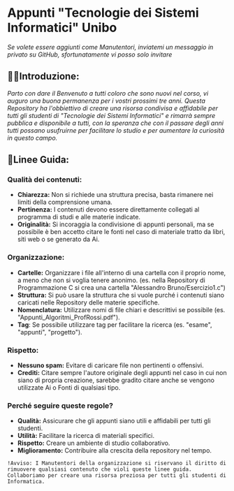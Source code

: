 # Appunti "Tecnologie dei Sistemi Informatici" Unibo
_Se volete essere aggiunti come Manutentori, inviatemi un messaggio in privato su GitHub, sfortunatamente vi posso solo invitare_

## 🙋‍♀️Introduzione:
*Parto con dare il Benvenuto a tutti coloro che sono nuovi nel corso, vi auguro una buona permanenza per i vostri prossimi tre anni. Questa Repository ha l'obbiettivo di creare una risorsa condivisa e affidabile per tutti gli studenti di "Tecnologie dei Sistemi Informatici" e rimarrà sempre pubblica e disponibile a tutti, con la speranza che con il passare degli anni tutti possano usufruirne per facilitare lo studio e per aumentare la curiosità in questo campo.*

## 📍Linee Guida:
### Qualità dei contenuti:
   * **Chiarezza:** Non si richiede una struttura precisa, basta rimanere nei limiti della comprensione umana.
   * **Pertinenza:** I contenuti devono essere direttamente collegati al programma di studi e alle materie indicate.
   * **Originalità:** Si incoraggia la condivisione di appunti personali, ma se possibile è ben accetto citare le fonti nel caso di materiale tratto da libri, siti web o se generato da Ai.
### Organizzazione:
   * **Cartelle:** Organizzare i file all'interno di una cartella con il proprio nome, a meno che non si voglia tenere anonimo. (es. nella Repository di Programmazione C si crea una cartella "Alessandro Bruno/Esercizio1.c")
   * **Struttura:** Si può usare la struttura che si vuole purché i contenuti siano caricati nelle Repository delle materie specifiche.
   * **Nomenclatura:** Utilizzare nomi di file chiari e descrittivi se possibile (es. "Appunti_Algoritmi_ProfRossi.pdf").
   * **Tag**: Se possibile utilizzare tag per facilitare la ricerca (es. "esame", "appunti", "progetto").
### Rispetto:
   * **Nessuno spam:** Evitare di caricare file non pertinenti o offensivi.
   * **Crediti:** Citare sempre l'autore originale degli appunti nel caso in cui non siano di propria creazione, sarebbe gradito citare anche se vengono utilizzate Ai o Fonti di qualsiasi tipo.
### Perché seguire queste regole?
 * **Qualità:** Assicurare che gli appunti siano utili e affidabili per tutti gli studenti.
 * **Utilità:** Facilitare la ricerca di materiali specifici.
 * **Rispetto:** Creare un ambiente di studio collaborativo.
 * **Miglioramento:** Contribuire alla crescita della repository nel tempo.

``` 
!Avviso: I Manutentori della organizzazione si riservano il diritto di rimuovere qualsiasi contenuto che violi queste linee guida.
Collaboriamo per creare una risorsa preziosa per tutti gli studenti di Informatica.
```
